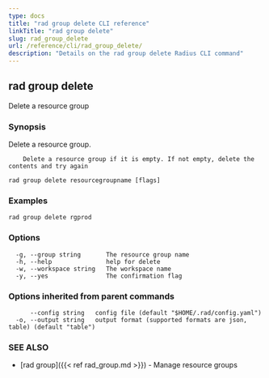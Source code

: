 ```yaml
---
type: docs
title: "rad group delete CLI reference"
linkTitle: "rad group delete"
slug: rad_group_delete
url: /reference/cli/rad_group_delete/
description: "Details on the rad group delete Radius CLI command"
---
```

## rad group delete

Delete a resource group

### Synopsis

Delete a resource group. 

		Delete a resource group if it is empty. If not empty, delete the contents and try again

```
rad group delete resourcegroupname [flags]
```

### Examples

```
rad group delete rgprod
```

### Options

```
  -g, --group string       The resource group name
  -h, --help               help for delete
  -w, --workspace string   The workspace name
  -y, --yes                The confirmation flag
```

### Options inherited from parent commands

```
      --config string   config file (default "$HOME/.rad/config.yaml")
  -o, --output string   output format (supported formats are json, table) (default "table")
```

### SEE ALSO

* [rad group]({{< ref rad_group.md >}})	 - Manage resource groups

